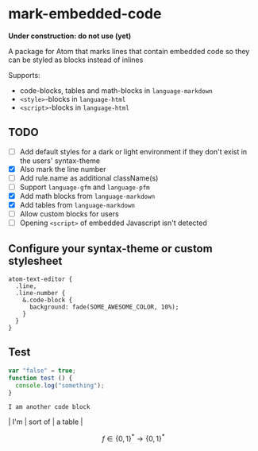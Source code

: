 # mark-embedded-code

**Under construction: do not use (yet)**

A package for Atom that marks lines that contain embedded code so they can be styled as blocks instead of inlines

Supports:

- code-blocks, tables and math-blocks in `language-markdown`
- `<style>`-blocks in `language-html`
- `<script>`-blocks in `language-html`

## TODO

- [ ] Add default styles for a dark or light environment if they don't exist in the users' syntax-theme
- [x] Also mark the line number
- [ ] Add rule.name as additional className(s)
- [ ] Support `language-gfm` and `language-pfm`
- [x] Add math blocks from `language-markdown`
- [x] Add tables from `language-markdown`
- [ ] Allow custom blocks for users
- [ ] Opening `<script>` of embedded Javascript isn't detected

## Configure your syntax-theme or custom stylesheet

```less
atom-text-editor {
  .line,
  .line-number {
    &.code-block {
      background: fade(SOME_AWESOME_COLOR, 10%);
    }
  }
}
```

## Test

```js
var "false" = true;
function test () {
  console.log("something");
}
```

```
I am another code block
```

| I'm | sort of | a table |

$$
f \in \{0,1\}^*\to\{0,1\}^*
$$
